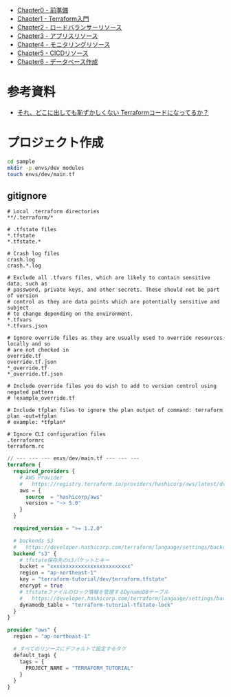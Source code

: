 - [Chapter0 - 前準備](docs/chapter_00.md)
- [Chapter1 - Terraform入門](docs/chapter_01.md)
- [Chapter2 - ロードバランサーリソース](docs/chapter_02.md)
- [Chapter3 - アプリスリソース](docs/chapter_03.md)
- [Chapter4 - モニタリングリソース](docs/chapter_04.md)
- [Chapter5 - CICDリソース](docs/chapter_05.md)
- [Chapter6 - データベース作成](docs/chapter_06.md)

# 参考資料

- [それ、どこに出しても恥ずかしくない
Terraformコードになってるか？](https://esa-storage-tokyo.s3-ap-northeast-1.amazonaws.com/uploads/production/attachments/5809/2023/07/07/19598/c89126e6-8d48-4e34-a654-6fd29b63756e.pdf)

# プロジェクト作成

```bash
cd sample
mkdir -p envs/dev modules
touch envs/dev/main.tf
```

## gitignore

```
# Local .terraform directories
**/.terraform/*

# .tfstate files
*.tfstate
*.tfstate.*

# Crash log files
crash.log
crash.*.log

# Exclude all .tfvars files, which are likely to contain sensitive data, such as
# password, private keys, and other secrets. These should not be part of version 
# control as they are data points which are potentially sensitive and subject 
# to change depending on the environment.
*.tfvars
*.tfvars.json

# Ignore override files as they are usually used to override resources locally and so
# are not checked in
override.tf
override.tf.json
*_override.tf
*_override.tf.json

# Include override files you do wish to add to version control using negated pattern
# !example_override.tf

# Include tfplan files to ignore the plan output of command: terraform plan -out=tfplan
# example: *tfplan*

# Ignore CLI configuration files
.terraformrc
terraform.rc
```


```tf
// --- --- --- envs/dev/main.tf --- --- ---
terraform {
  required_providers {
    # AWS Provider
    #   https://registry.terraform.io/providers/hashicorp/aws/latest/docs
    aws = {
      source  = "hashicorp/aws"
      version = "~> 5.0"
    }
  }

  required_version = ">= 1.2.0"

  # backends S3
  #   https://developer.hashicorp.com/terraform/language/settings/backends/s3
  backend "s3" {
    # tfstate保存先のs3バケットとキー
    bucket = "xxxxxxxxxxxxxxxxxxxxxxxxxx"
    region = "ap-northeast-1"
    key = "terraform-tutorial/dev/terraform.tfstate"
    encrypt = true
    # tfstateファイルのロック情報を管理するDynamoDBテーブル
    #   https://developer.hashicorp.com/terraform/language/settings/backends/s3#dynamodb-state-locking
    dynamodb_table = "terraform-tutorial-tfstate-lock"
  }
}

provider "aws" {
  region = "ap-northeast-1"

  # すべてのリソースにデフォルトで設定するタグ
  default_tags {
    tags = {
      PROJECT_NAME = "TERRAFORM_TUTORIAL"
    }
  }
}
```